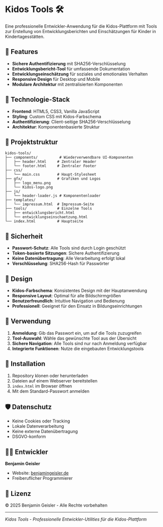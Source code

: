 # Kidos Tools 🛠️

Eine professionelle Entwickler-Anwendung für die Kidos-Plattform mit Tools zur Erstellung von Entwicklungsberichten und Einschätzungen für Kinder in Kindertagesstätten.

## 🚀 Features

- **Sichere Authentifizierung** mit SHA256-Verschlüsselung
- **Entwicklungsbericht-Tool** für umfassende Dokumentation
- **Entwicklungseinschätzung** für soziales und emotionales Verhalten
- **Responsive Design** für Desktop und Mobile
- **Modulare Architektur** mit zentralisierten Komponenten

## 🔧 Technologie-Stack

- **Frontend**: HTML5, CSS3, Vanilla JavaScript
- **Styling**: Custom CSS mit Kidos-Farbschema
- **Authentifizierung**: Client-seitige SHA256-Verschlüsselung
- **Architektur**: Komponentenbasierte Struktur

## 📁 Projektstruktur

```
kidos-tools/
├── components/          # Wiederverwendbare UI-Komponenten
│   ├── header.html     # Zentraler Header
│   └── footer.html     # Zentraler Footer
├── css/
│   └── main.css        # Haupt-Stylesheet
├── gfx/                # Grafiken und Logos
│   ├── logo_menu.png
│   └── Kidos-logo.png
├── js/
│   └── header-loader.js # Komponentenloader
├── templates/
│   └── impressum.html  # Impressum-Seite
├── tools/              # Einzelne Tools
│   ├── entwicklungsbericht.html
│   └── entwicklungseinschaetzung.html
└── index.html          # Hauptseite
```

## 🔐 Sicherheit

- **Passwort-Schutz**: Alle Tools sind durch Login geschützt
- **Token-basierte Sitzungen**: Sichere Authentifizierung
- **Keine Datenübertragung**: Alle Verarbeitung erfolgt lokal
- **Verschlüsselung**: SHA256-Hash für Passwörter

## 🎨 Design

- **Kidos-Farbschema**: Konsistentes Design mit der Hauptanwendung
- **Responsive Layout**: Optimal für alle Bildschirmgrößen
- **Benutzerfreundlich**: Intuitive Navigation und Bedienung
- **Professionell**: Geeignet für den Einsatz in Bildungseinrichtungen

## 📱 Verwendung

1. **Anmeldung**: Gib das Passwort ein, um auf die Tools zuzugreifen
2. **Tool-Auswahl**: Wähle das gewünschte Tool aus der Übersicht
3. **Sichere Navigation**: Alle Tools sind nur nach Anmeldung verfügbar
4. **Integrierte Funktionen**: Nutze die eingebauten Entwicklungstools

## 🔄 Installation

1. Repository klonen oder herunterladen
2. Dateien auf einem Webserver bereitstellen
3. `index.html` im Browser öffnen
4. Mit dem Standard-Passwort anmelden

## 🛡️ Datenschutz

- Keine Cookies oder Tracking
- Lokale Datenverarbeitung
- Keine externe Datenübertragung
- DSGVO-konform

## 👨‍💻 Entwickler

**Benjamin Geisler**
- Website: [benjamingeisler.de](https://www.benjamingeisler.de/)
- Freiberuflicher Programmierer

## 📄 Lizenz

© 2025 Benjamin Geisler - Alle Rechte vorbehalten

---

*Kidos Tools - Professionelle Entwickler-Utilities für die Kidos-Plattform*
